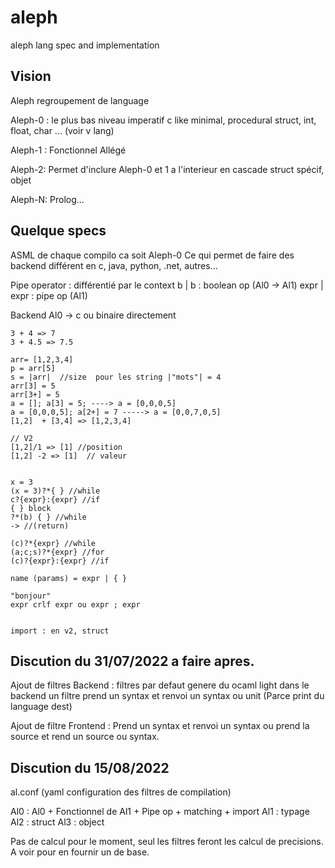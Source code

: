 # aleph

aleph lang spec and implementation

## Vision

Aleph regroupement de language

Aleph-0 : le plus bas niveau
  imperatif
  c like minimal, procedural
  struct, int, float, char ...
  (voir v lang)

Aleph-1 :
  Fonctionnel
  Allégé

Aleph-2:
    Permet d'inclure Aleph-0 et 1 a l'interieur en cascade
    struct spécif, objet

Aleph-N:
  Prolog...


## Quelque specs


ASML de chaque compilo ca soit Aleph-0
Ce qui permet de faire des backend différent en c, java, python, .net, autres...

Pipe operator : différentié par le context
   b | b : boolean op (Al0 -> Al1)
   expr | expr : pipe op (Al1)

Backend Al0 -> c ou binaire directement



```
3 + 4 => 7
3 + 4.5 => 7.5

arr= [1,2,3,4]
p = arr[5]
s = |arr|  //size  pour les string |"mots"| = 4 
arr[3] = 5
arr[3+] = 5
a = []; a[3] = 5; ----> a = [0,0,0,5]
a = [0,0,0,5]; a[2+] = 7 -----> a = [0,0,7,0,5]
[1,2]  + [3,4] => [1,2,3,4] 

// V2
[1,2]/1 => [1] //position
[1,2] -2 => [1]  // valeur 


x = 3
(x = 3)?*{ } //while
c?{expr}:{expr} //if
{ } block
?*(b) { } //while
-> //(return)

(c)?*{expr} //while
(a;c;s)?*{expr} //for
(c)?{expr}:{expr} //if

name (params) = expr | { }

"bonjour"
expr crlf expr ou expr ; expr


import : en v2, struct
```

## Discution du 31/07/2022 a faire apres.

Ajout de filtres Backend :
    filtres par defaut genere du ocaml light dans le backend
    un filtre prend un syntax et renvoi un syntax ou unit (Parce print du language dest)

Ajout de filtre Frontend :
    Prend un syntax et renvoi un syntax ou prend la source et rend un source ou syntax.

## Discution du 15/08/2022
al.conf (yaml configuration des filtres de compilation)

Al0 : Al0 + Fonctionnel de Al1 + Pipe op + matching + import
Al1 : typage
Al2 : struct
Al3 : object

Pas de calcul pour le moment, seul les filtres feront les calcul de precisions. A voir pour en fournir un de base.
